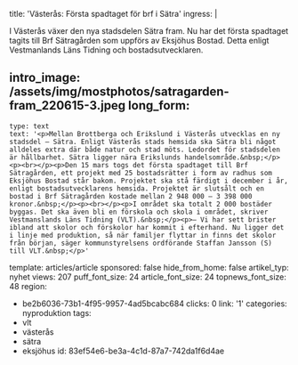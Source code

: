 title: 'Västerås: Första spadtaget för brf i Sätra'
ingress: |
  <p>I Västerås växer den nya stadsdelen Sätra fram. Nu har det första spadtaget tagits till Brf Sätragården som uppförs av Eksjöhus Bostad. Detta enligt Vestmanlands Läns Tidning och bostadsutvecklaren.
  </p>
  
intro_image: /assets/img/mostphotos/satragarden-fram_220615-3.jpeg
long_form:
  -
    type: text
    text: '<p>Mellan Brottberga och Erikslund i Västerås utvecklas en ny stadsdel – Sätra. Enligt Västerås stads hemsida ska Sätra bli något alldeles extra där både natur och stad möts. Ledordet för stadsdelen är hållbarhet. Sätra ligger nära Erikslunds handelsområde.&nbsp;</p><p><br></p><p>Den 15 mars togs det första spadtaget till Brf Sätragården, ett projekt med 25 bostadsrätter i form av radhus som Eksjöhus Bostad står bakom. Projektet ska stå färdigt i december i år, enligt bostadsutvecklarens hemsida. Projektet är slutsålt och en bostad i Brf Sätragården kostade mellan 2 948 000 – 3 398 000 kronor.&nbsp;</p><p><br></p><p>I området ska totalt 2 000 bostäder byggas. Det ska även bli en förskola och skola i området, skriver Vestmanslands Läns Tidning (VLT).&nbsp;</p><p>– Vi har sett brister ibland att skolor och förskolor har kommit i efterhand. Nu ligger det i linje med produktion, så när familjer flyttar in finns det skolor från början, säger kommunstyrelsens ordförande Staffan Jansson (S) till VLT.&nbsp;</p>'
template: articles/article
sponsored: false
hide_from_home: false
artikel_typ: nyhet
views: 207
puff_font_size: 24
article_font_size: 24
topnews_font_size: 48
region:
  - be2b6036-73b1-4f95-9957-4ad5bcabc684
clicks: 0
link: '1'
categories: nyproduktion
tags:
  - vlt
  - västerås
  - sätra
  - eksjöhus
id: 83ef54e6-be3a-4c1d-87a7-742da1f6d4ae
